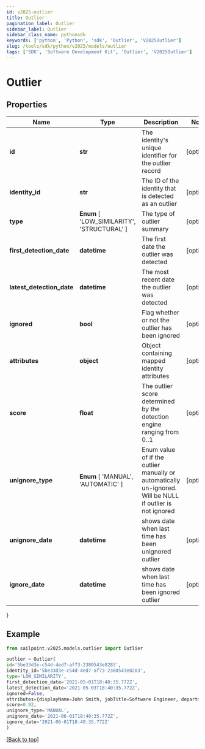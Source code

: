 ```yaml
---
id: v2025-outlier
title: Outlier
pagination_label: Outlier
sidebar_label: Outlier
sidebar_class_name: pythonsdk
keywords: ['python', 'Python', 'sdk', 'Outlier', 'V2025Outlier'] 
slug: /tools/sdk/python/v2025/models/outlier
tags: ['SDK', 'Software Development Kit', 'Outlier', 'V2025Outlier']
---
```


# Outlier


## Properties

Name | Type | Description | Notes
------------ | ------------- | ------------- | -------------
**id** | **str** | The identity's unique identifier for the outlier record | [optional] 
**identity_id** | **str** | The ID of the identity that is detected as an outlier | [optional] 
**type** |  **Enum** [  'LOW_SIMILARITY',    'STRUCTURAL' ] | The type of outlier summary | [optional] 
**first_detection_date** | **datetime** | The first date the outlier was detected | [optional] 
**latest_detection_date** | **datetime** | The most recent date the outlier was detected | [optional] 
**ignored** | **bool** | Flag whether or not the outlier has been ignored | [optional] 
**attributes** | **object** | Object containing mapped identity attributes | [optional] 
**score** | **float** | The outlier score determined by the detection engine ranging from 0..1 | [optional] 
**unignore_type** |  **Enum** [  'MANUAL',    'AUTOMATIC' ] | Enum value of if the outlier manually or automatically un-ignored. Will be NULL if outlier is not ignored | [optional] 
**unignore_date** | **datetime** | shows date when last time has been unignored outlier | [optional] 
**ignore_date** | **datetime** | shows date when last time has been ignored outlier | [optional] 
}

## Example

```python
from sailpoint.v2025.models.outlier import Outlier

outlier = Outlier(
id='5be33d3e-c54d-4ed7-af73-2380543e8283',
identity_id='5be33d3e-c54d-4ed7-af73-2380543e8283',
type='LOW_SIMILARITY',
first_detection_date='2021-05-01T18:40:35.772Z',
latest_detection_date='2021-05-03T18:40:35.772Z',
ignored=False,
attributes={displayName=John Smith, jobTitle=Software Engineer, department=Engineering},
score=0.92,
unignore_type='MANUAL',
unignore_date='2021-06-01T18:40:35.772Z',
ignore_date='2021-06-01T18:40:35.772Z'
)

```
[[Back to top]](#) 

